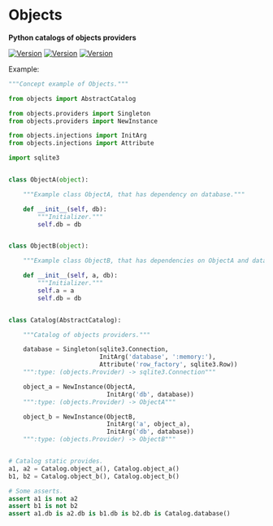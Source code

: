 Objects
=======

**Python catalogs of objects providers**

[![Version](https://img.shields.io/pypi/v/Objects.svg)](https://pypi.python.org/pypi/Objects)
[![Version](https://img.shields.io/pypi/dm/Objects.svg)](https://pypi.python.org/pypi/Objects)
[![Version](https://img.shields.io/pypi/l/Objects.svg)](https://pypi.python.org/pypi/Objects)

Example:

```python
"""Concept example of Objects."""

from objects import AbstractCatalog

from objects.providers import Singleton
from objects.providers import NewInstance

from objects.injections import InitArg
from objects.injections import Attribute

import sqlite3


class ObjectA(object):

    """Example class ObjectA, that has dependency on database."""

    def __init__(self, db):
        """Initializer."""
        self.db = db


class ObjectB(object):

    """Example class ObjectB, that has dependencies on ObjectA and database."""

    def __init__(self, a, db):
        """Initializer."""
        self.a = a
        self.db = db


class Catalog(AbstractCatalog):

    """Catalog of objects providers."""

    database = Singleton(sqlite3.Connection,
                         InitArg('database', ':memory:'),
                         Attribute('row_factory', sqlite3.Row))
    """:type: (objects.Provider) -> sqlite3.Connection"""

    object_a = NewInstance(ObjectA,
                           InitArg('db', database))
    """:type: (objects.Provider) -> ObjectA"""

    object_b = NewInstance(ObjectB,
                           InitArg('a', object_a),
                           InitArg('db', database))
    """:type: (objects.Provider) -> ObjectB"""


# Catalog static provides.
a1, a2 = Catalog.object_a(), Catalog.object_a()
b1, b2 = Catalog.object_b(), Catalog.object_b()

# Some asserts.
assert a1 is not a2
assert b1 is not b2
assert a1.db is a2.db is b1.db is b2.db is Catalog.database()
```
